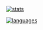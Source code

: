 [![stats](https://github-readme-stats.vercel.app/api?username=Manerva&show_icons=true&count_private=true&include_all_commits=true&theme=midnight-purple&hide_border=true&bg_color=0d111700)](https://github.com/anuraghazra/github-readme-stats)

[![languages](https://github-readme-stats.vercel.app/api/top-langs/?username=Manerva&theme=transparent&hide_border=true&bg_color=0d111700)](https://github.com/Manerva)
